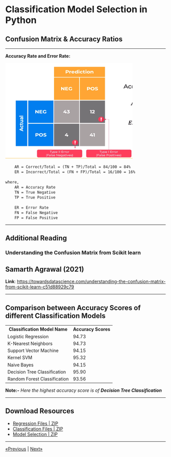 # Classification Model Selection in Python

## Confusion Matrix & Accuracy Ratios
<hr>

**Accuracy Rate and Error Rate:**

<img src="Resources/Confusion Matrix & Accuracy - AR & ER.png" width="400px" height="300px">

        AR = Correct/Total = (TN + TP)/Total = 84/100 = 84%
        ER = Incorrect/Total = (FN + FP)/Total = 16/100 = 16%

    where,
        AR = Accuracy Rate
        TN = True Negative
        TP = True Positive
        
        ER = Error Rate
        FN = False Negative
        FP = False Positive
<hr>

## Additional Reading

### Understanding the Confusion Matrix from Scikit learn
## Samarth Agrawal (2021)

**Link**: https://towardsdatascience.com/understanding-the-confusion-matrix-from-scikit-learn-c51d88929c79
<hr>

## Comparison between Accuracy Scores of different Classification Models

<table>
    <tr>
        <th>Classification Model Name</th>
        <th>Accuracy Scores</th>
    </tr>
    <tr>
        <td>Logistic Regression</td>
        <td>94.73</td>
    </tr>
    <tr>
        <td>K-Nearest Neighbors</td>
        <td>94.73</td>
    </tr>
    <tr>
        <td>Support Vector Machine</td>
        <td>94.15</td>
    </tr>
    <tr>
        <td>Kernel SVM</td>
        <td>95.32</td>
    </tr>
    <tr>
        <td>Naive Bayes</td>
        <td>94.15</td>
    </tr>
    <tr>
        <td>Decision Tree Classification</td>
        <td>95.90</td>
    </tr>
    <tr>
        <td>Random Forest Classification</td>
        <td>93.56</td>
    </tr>
</table>

**Note:-** *Here the highest accuracy score is of **Decision Tree Classification***
<hr>

## Download Resources
* <a href="Resources/Regression.zip" download>Regression Files | ZIP</a>
* <a href="Resources/Classification.zip" download>Classification Files | ZIP</a>
* <a href="Resources/Machine+Learning+A-Z+(Model+Selection).zip" download>Model Selection | ZIP</a>
<hr>

<a href="../Section 22 - Random Forest Classification">«Previous</a> | <a href="../Section 24 - Evaluating Classification Models Performance">Next»</a>
